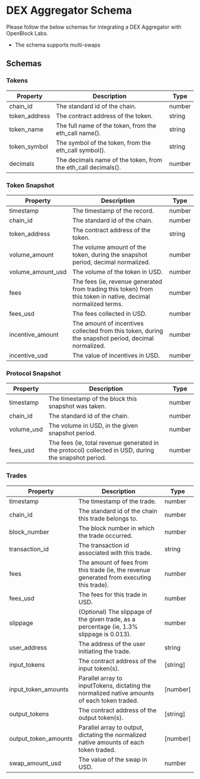 # DEX Aggregator Schema

Please follow the below schemas for integrating a DEX Aggregator with OpenBlock Labs.
- The schema supports multi-swaps

## Schemas

### Tokens
| Property      | Description                                             | Type   |
|---------------|---------------------------------------------------------|--------|
| chain_id      | The standard id of the chain.                           | number |
| token_address | The contract address of the token.                      | string |
| token_name    | The full name of the token, from the eth_call name().   | string |
| token_symbol  | The symbol of the token, from the eth_call symbol().    | string |
| decimals      | The decimals name of the token, from the eth_call decimals().| number |

### Token Snapshot
| Property        | Description                                                      | Type   |
|-----------------|------------------------------------------------------------------|--------|
| timestamp       | The timestamp of the record.                                     | number |
| chain_id        | The standard id of the chain.                                    | number |
| token_address   | The contract address of the token.                               | string |
| volume_amount   | The volume amount of the token, during the snapshot period, decimal normalized. | number |
| volume_amount_usd | The volume of the token in USD.                                  | number |
| fees            | The fees (ie, revenue generated from trading this token) from this token in native, decimal normalized terms. | number |
| fees_usd         | The fees collected in USD.                                       | number |
| incentive_amount | The amount of incentives collected from this token, during the snapshot period, decimal normalized. | number |
| incentive_usd    | The value of incentives in USD.                                  | number |

### Protocol Snapshot
| Property      | Description                                                           | Type   |
|---------------|-----------------------------------------------------------------------|--------|
| timestamp     | The timestamp of the block this snapshot was taken.                   | number |
| chain_id      | The standard id of the chain.                                         | number |
| volume_usd    | The volume in USD, in the given snapshot period.                      | number |
| fees_usd      | The fees (ie, total revenue generated in the protocol) collected in USD, during the snapshot period. | number |

### Trades
| Property           | Description                                                                 | Type    |
|--------------------|-----------------------------------------------------------------------------|---------|
| timestamp          | The timestamp of the trade.                                                 | number  |
| chain_id           | The standard id of the chain this trade belongs to.                         | number  |
| block_number       | The block number in which the trade occurred.                               | number  |
| transaction_id     | The transaction id associated with this trade.                              | string  |
| fees               | The amount of fees from this trade (ie, the revenue generated from executing this trade). | number  |
| fees_usd           | The fees for this trade in USD.                                             | number  |
| slippage           | (Optional) The slippage of the given trade, as a percentage (ie, 1.3% slippage is 0.013). | number  |
| user_address       | The address of the user initiating the trade.                               | string  |
| input_tokens       | The contract address of the input token(s).                                 | [string]|
| input_token_amounts  | Parallel array to inputTokens, dictating the normalized native amounts of each token traded. | [number]|
| output_tokens      | The contract address of the output token(s).                                | [string]|
| output_token_amounts | Parallel array to output, dictating the normalized native amounts of each token traded. | [number]|
| swap_amount_usd    | The value of the swap in USD.                                               | number  |

